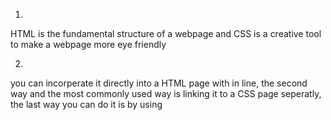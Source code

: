 1.
HTML is the fundamental structure of a webpage and CSS is a creative tool to make a webpage more eye friendly 


2.
you can incorperate it directly into a HTML page with in line, the second way and the most commonly used way is linking it to a CSS page seperatly, the last way you can do it is by using <style> but this one you can't span across multiple pages.


3.
you start with the selector which is what you are trying to change, then you use the curly braces, then you will put your property which is what you're trying to change in the specified selector followed by a colon, then you choose the value of the property after the colon ending with a semi colon and then ending curly brace.


4.
if you wanted to make the background of something more transparent, say if there was an image behind the text you could make a background for the text and make it transparent using RGBA


5.
Hex values are in a 16 values to give a 6 digit code mixed with letters and numbers  beginning with # and RGB gives a a range of each Red, Blue, and greent to get a specific color, ranging from 0 - 255 each value.


6.
when trying to make certain objects in css lighter or darker, brighter or more dim, Using Hue, saturation, and lighting 


7.
font-family, font-size, font-weight, text-align, text-transform, text-decoration,color, word-spacing, letter-spacing


8.
when creating a format thats good for both desktop and mobile devices so the information you are projecting onto the webpage shows properly formatted.


9.
Em is relative to the parent element while REM is relative to the root element


10.
it goes in order of which they are listed, if a certain browser doesn't support the first font then it will go to the second one, ect.
